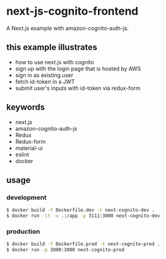 # next-js-cognito-frontend

A Next.js example with amazon-cognito-auth-js.

## this example illustrates

- how to use next.js with cognito
- sign up with the login page that is hosted by AWS
- sign in as existing user
- fetch id-token in a JWT
- submit user's inputs with id-token via redux-form

## keywords

- next.js
- amazon-cognito-auth-js
- Redux
- Redux-form
- material-ui
- eslint
- docker

## usage

### development

```bash
$ docker build -f Dockerfile.dev -t next-cognito-dev .
$ docker run -it -v .:/app -p 3111:3000 next-cognito-dev
```

### production

```bash
$ docker build -f Dockerfile.prod -t next-cognito-prod .
$ docker run -p 3000:3000 next-cognito-prod
```
